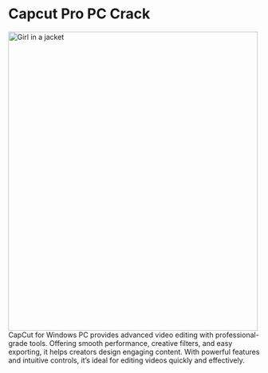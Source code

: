 # Capcut Pro PC Crack
<img src="https://repository-images.githubusercontent.com/727085859/8fb9dade-575c-4bbe-9ea2-9b1aee937b42" alt="Girl in a jacket" width="500" height="600">
CapCut for Windows PC provides advanced video editing with professional-grade tools. Offering smooth performance, creative filters, and easy exporting, it helps creators design engaging content. With powerful features and intuitive controls, it’s ideal for editing videos quickly and effectively.
